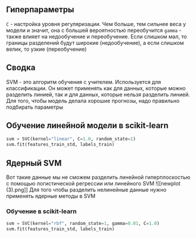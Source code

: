 ## Гиперпараметры
`C` - настройка уровня регуляризации. Чем больше, тем сильнее веса у модели и значит, она с большей вероятностью переобучится 
`gamma` - также влияет на недообучение и переобучение. Если слишком мал, то границы разделений будут широкие (недообучение), а если слишком велик, то узкие (переобучение)

## Сводка
SVM - это алгоритм обучения с учителем. Используется для классификации. Он может применять как для данных, которые можно разделить линией, так и для данных, которые нельзя разделить линией. Для того, чтобы модель делала хорошие прогнозы, надо правильно подбирать параметры

## Обучение линейной модели в scikit-learn
```python
svm = SVC(kernel="linear", C=1.0, random_state=1)
svm.fit(features_train_std, labels_train)
```
## Ядерный SVM
Вот такие данные мы не сможем разделить линейной гиперплоскостью с помощью логистической регрессии или линейного SVM
![[newplot (3).png]]
Для того чтобы разделить нелинейные данные нужно применять ядерные методы в SVM
### Обучение в scikit-learn
```python
svm = SVC(kernel="rbf", random_state=1, gamma=0.01, C=1.0)
svm.fit(features_train_std, labels_train)
```
